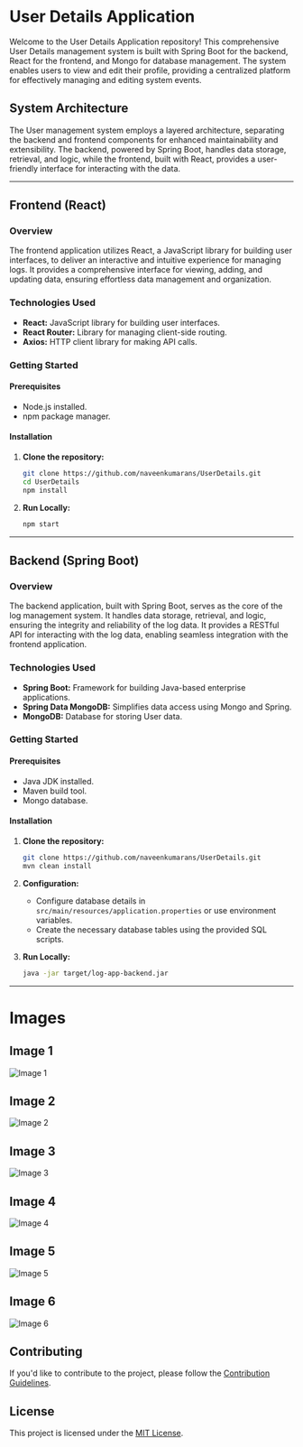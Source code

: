 # User Details Application

Welcome to the User Details Application repository! This comprehensive User Details management system is built with Spring Boot for the backend, React for the frontend, and Mongo for database management. The system enables users to view and edit their profile, providing a centralized platform for effectively managing and editing system events.

## System Architecture

The User management system employs a layered architecture, separating the backend and frontend components for enhanced maintainability and extensibility. The backend, powered by Spring Boot, handles data storage, retrieval, and logic, while the frontend, built with React, provides a user-friendly interface for interacting with the data.

---

## Frontend (React)

### Overview

The frontend application utilizes React, a JavaScript library for building user interfaces, to deliver an interactive and intuitive experience for managing logs. It provides a comprehensive interface for viewing, adding, and updating data, ensuring effortless data management and organization.

### Technologies Used

- **React:** JavaScript library for building user interfaces.
- **React Router:** Library for managing client-side routing.
- **Axios:** HTTP client library for making API calls.

### Getting Started

#### Prerequisites

- Node.js installed.
- npm package manager.

#### Installation

1. **Clone the repository:**

    ```bash
    git clone https://github.com/naveenkumarans/UserDetails.git
    cd UserDetails
    npm install
    ```

2. **Run Locally:**

    ```bash
    npm start
    ```

---

## Backend (Spring Boot)

### Overview

The backend application, built with Spring Boot, serves as the core of the log management system. It handles data storage, retrieval, and logic, ensuring the integrity and reliability of the log data. It provides a RESTful API for interacting with the log data, enabling seamless integration with the frontend application.

### Technologies Used

- **Spring Boot:** Framework for building Java-based enterprise applications.
- **Spring Data MongoDB:** Simplifies data access using Mongo and Spring.
- **MongoDB:** Database for storing User data.

### Getting Started

#### Prerequisites

- Java JDK installed.
- Maven build tool.
- Mongo database.

#### Installation

1. **Clone the repository:**

    ```bash
    git clone https://github.com/naveenkumarans/UserDetails.git
    mvn clean install
    ```

2. **Configuration:**

    - Configure database details in `src/main/resources/application.properties` or use environment variables.
    - Create the necessary database tables using the provided SQL scripts.

3. **Run Locally:**

    ```bash
    java -jar target/log-app-backend.jar
    ```

---

# Images

## Image 1
![Image 1](https://firebasestorage.googleapis.com/v0/b/portfolioimages-fdfbd.appspot.com/o/UserDetailsApp%2FScreenshot%202023-11-23%20172011.png?alt=media&token=bfa367e1-e73a-4520-8c21-921772d3ff1a)

## Image 2
![Image 2](https://firebasestorage.googleapis.com/v0/b/portfolioimages-fdfbd.appspot.com/o/UserDetailsApp%2FScreenshot%202023-11-23%20172034.png?alt=media&token=1e7bc09d-f0ab-4471-b5da-1f6766127d62)

## Image 3
![Image 3](https://firebasestorage.googleapis.com/v0/b/portfolioimages-fdfbd.appspot.com/o/UserDetailsApp%2FScreenshot%202023-11-23%20172501.png?alt=media&token=497f6fb7-fca5-4c29-a639-4e88b9b68bd1)

## Image 4
![Image 4](https://firebasestorage.googleapis.com/v0/b/portfolioimages-fdfbd.appspot.com/o/UserDetailsApp%2FScreenshot%202023-11-23%20172237.png?alt=media&token=bf8cb7d8-9836-4ebc-adbb-9d940d029e55)

## Image 5
![Image 5](https://firebasestorage.googleapis.com/v0/b/portfolioimages-fdfbd.appspot.com/o/UserDetailsApp%2FScreenshot%202023-11-23%20172517.png?alt=media&token=df867993-2b0a-46e6-b8e7-455f17003eca)

## Image 6
![Image 6](https://firebasestorage.googleapis.com/v0/b/portfolioimages-fdfbd.appspot.com/o/UserDetailsApp%2FScreenshot%202023-11-23%20172531.png?alt=media&token=5b3b416a-d668-4bff-8400-f6fa30b64e2a)



## Contributing

If you'd like to contribute to the project, please follow the [Contribution Guidelines](CONTRIBUTING.md).



## License

This project is licensed under the [MIT License](LICENSE).
